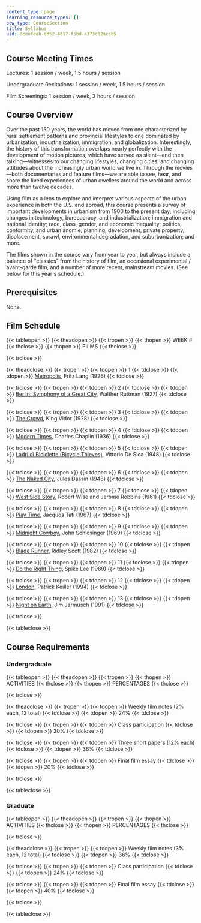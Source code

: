 ```yaml
---
content_type: page
learning_resource_types: []
ocw_type: CourseSection
title: Syllabus
uid: 8ceefeeb-dd52-4617-f5bd-a373d02aceb5
---
```


Course Meeting Times
--------------------

Lectures: 1 session / week, 1.5 hours / session

Undergraduate Recitations: 1 session / week, 1.5 hours / session

Film Screenings: 1 session / week, 3 hours / session

Course Overview
---------------

Over the past 150 years, the world has moved from one characterized by rural settlement patterns and provincial lifestyles to one dominated by urbanization, industrialization, immigration, and globalization. Interestingly, the history of this transformation overlaps nearly perfectly with the development of motion pictures, which have served as silent—and then talking—witnesses to our changing lifestyles, changing cities, and changing attitudes about the increasingly urban world we live in. Through the movies—both documentaries and feature films—we are able to see, hear, and share the lived experiences of urban dwellers around the world and across more than twelve decades.

Using film as a lens to explore and interpret various aspects of the urban experience in both the U.S. and abroad, this course presents a survey of important developments in urbanism from 1900 to the present day, including changes in technology, bureaucracy, and industrialization; immigration and national identity; race, class, gender, and economic inequality; politics, conformity, and urban anomie; planning, development, private property, displacement, sprawl, environmental degradation, and suburbanization; and more.

The films shown in the course vary from year to year, but always include a balance of "classics" from the history of film, an occasional experimental / avant-garde film, and a number of more recent, mainstream movies. (See below for this year's schedule.)

Prerequisites
-------------

None.

Film Schedule
-------------

{{< tableopen >}}
{{< theadopen >}}
{{< tropen >}}
{{< thopen >}}
WEEK #
{{< thclose >}}
{{< thopen >}}
FILMS
{{< thclose >}}

{{< trclose >}}

{{< theadclose >}}
{{< tropen >}}
{{< tdopen >}}
1
{{< tdclose >}}
{{< tdopen >}}
[Metropolis](http://www.imdb.com/title/tt0017136/), Fritz Lang (1926)
{{< tdclose >}}

{{< trclose >}}
{{< tropen >}}
{{< tdopen >}}
2
{{< tdclose >}}
{{< tdopen >}}
[Berlin: Symphony of a Great City](http://www.imdb.com/title/tt0017668/), Walther Ruttman (1927)
{{< tdclose >}}

{{< trclose >}}
{{< tropen >}}
{{< tdopen >}}
3
{{< tdclose >}}
{{< tdopen >}}
[The Crowd](http://www.imdb.com/title/tt0018806/), King Vidor (1928)
{{< tdclose >}}

{{< trclose >}}
{{< tropen >}}
{{< tdopen >}}
4
{{< tdclose >}}
{{< tdopen >}}
[Modern Times](http://www.imdb.com/title/tt0027977/), Charles Chaplin (1936)
{{< tdclose >}}

{{< trclose >}}
{{< tropen >}}
{{< tdopen >}}
5
{{< tdclose >}}
{{< tdopen >}}
[Ladri di Biciclette (Bicycle Thieves)](http://www.imdb.com/title/tt0040522/), Vittorio De Sica (1948)
{{< tdclose >}}

{{< trclose >}}
{{< tropen >}}
{{< tdopen >}}
6
{{< tdclose >}}
{{< tdopen >}}
[The Naked City](http://www.imdb.com/title/tt0040636/), Jules Dassin (1948)
{{< tdclose >}}

{{< trclose >}}
{{< tropen >}}
{{< tdopen >}}
7
{{< tdclose >}}
{{< tdopen >}}
[West Side Story](http://www.imdb.com/title/tt0055614/), Robert Wise and Jerome Robbins (1961)
{{< tdclose >}}

{{< trclose >}}
{{< tropen >}}
{{< tdopen >}}
8
{{< tdclose >}}
{{< tdopen >}}
[Play Time](http://www.imdb.com/title/tt0062136/), Jacques Tati (1967)
{{< tdclose >}}

{{< trclose >}}
{{< tropen >}}
{{< tdopen >}}
9
{{< tdclose >}}
{{< tdopen >}}
[Midnight Cowboy](http://www.imdb.com/title/tt0064665/), John Schlesinger (1969)
{{< tdclose >}}

{{< trclose >}}
{{< tropen >}}
{{< tdopen >}}
10
{{< tdclose >}}
{{< tdopen >}}
[Blade Runner](http://www.imdb.com/title/tt0083658/), Ridley Scott (1982)
{{< tdclose >}}

{{< trclose >}}
{{< tropen >}}
{{< tdopen >}}
11
{{< tdclose >}}
{{< tdopen >}}
[Do the Right Thing](http://www.imdb.com/title/tt0097216/), Spike Lee (1989)
{{< tdclose >}}

{{< trclose >}}
{{< tropen >}}
{{< tdopen >}}
12
{{< tdclose >}}
{{< tdopen >}}
[London](http://www.imdb.com/title/tt0110377/), Patrick Keiller (1994)
{{< tdclose >}}

{{< trclose >}}
{{< tropen >}}
{{< tdopen >}}
13
{{< tdclose >}}
{{< tdopen >}}
[Night on Earth](http://www.imdb.com/title/tt0102536/), Jim Jarmusch (1991)
{{< tdclose >}}

{{< trclose >}}

{{< tableclose >}}

Course Requirements
-------------------

### Undergraduate

{{< tableopen >}}
{{< theadopen >}}
{{< tropen >}}
{{< thopen >}}
ACTIVITIES
{{< thclose >}}
{{< thopen >}}
PERCENTAGES
{{< thclose >}}

{{< trclose >}}

{{< theadclose >}}
{{< tropen >}}
{{< tdopen >}}
Weekly film notes (2% each, 12 total)
{{< tdclose >}}
{{< tdopen >}}
24%
{{< tdclose >}}

{{< trclose >}}
{{< tropen >}}
{{< tdopen >}}
Class participation
{{< tdclose >}}
{{< tdopen >}}
20%
{{< tdclose >}}

{{< trclose >}}
{{< tropen >}}
{{< tdopen >}}
Three short papers (12% each)
{{< tdclose >}}
{{< tdopen >}}
36%
{{< tdclose >}}

{{< trclose >}}
{{< tropen >}}
{{< tdopen >}}
Final film essay
{{< tdclose >}}
{{< tdopen >}}
20%
{{< tdclose >}}

{{< trclose >}}

{{< tableclose >}}

### Graduate

{{< tableopen >}}
{{< theadopen >}}
{{< tropen >}}
{{< thopen >}}
ACTIVITIES
{{< thclose >}}
{{< thopen >}}
PERCENTAGES
{{< thclose >}}

{{< trclose >}}

{{< theadclose >}}
{{< tropen >}}
{{< tdopen >}}
Weekly film notes (3% each, 12 total)
{{< tdclose >}}
{{< tdopen >}}
36%
{{< tdclose >}}

{{< trclose >}}
{{< tropen >}}
{{< tdopen >}}
Class participation
{{< tdclose >}}
{{< tdopen >}}
24%
{{< tdclose >}}

{{< trclose >}}
{{< tropen >}}
{{< tdopen >}}
Final film essay
{{< tdclose >}}
{{< tdopen >}}
40%
{{< tdclose >}}

{{< trclose >}}

{{< tableclose >}}